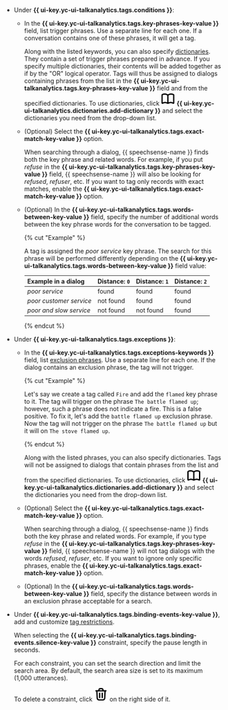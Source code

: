 * Under **{{ ui-key.yc-ui-talkanalytics.tags.conditions }}**:

    * In the **{{ ui-key.yc-ui-talkanalytics.tags.key-phrases-key-value }}** field, list trigger phrases. Use a separate line for each one. If a conversation contains one of these phrases, it will get a tag.

        Along with the listed keywords, you can also specify [dictionaries](../../../speechsense/concepts/dictionaries.md). They contain a set of trigger phrases prepared in advance. If you specify multiple dictionaries, their contents will be added together as if by the "OR" logical operator. Tags will thus be assigned to dialogs containing phrases from the list in the **{{ ui-key.yc-ui-talkanalytics.tags.key-phrases-key-value }}** field and from the specified dictionaries. To use dictionaries, click ![icon](../../../_assets/console-icons/book-open.svg) **{{ ui-key.yc-ui-talkanalytics.dictionaries.add-dictionary }}** and select the dictionaries you need from the drop-down list.

    * (Optional) Select the **{{ ui-key.yc-ui-talkanalytics.tags.exact-match-key-value }}** option.

        When searching through a dialog, {{ speechsense-name }} finds both the key phrase and related words. For example, if you put _refuse_ in the **{{ ui-key.yc-ui-talkanalytics.tags.key-phrases-key-value }}** field, {{ speechsense-name }} will also be looking for _refused_, _refuser_, etc. If you want to tag only records with exact matches, enable the **{{ ui-key.yc-ui-talkanalytics.tags.exact-match-key-value }}** option.

    * (Optional) In the **{{ ui-key.yc-ui-talkanalytics.tags.words-between-key-value }}** field, specify the number of additional words between the key phrase words for the conversation to be tagged.

        {% cut "Example" %}

        A tag is assigned the _poor service_ key phrase. The search for this phrase will be performed differently depending on the **{{ ui-key.yc-ui-talkanalytics.tags.words-between-key-value }}** field value:

        | Example in a dialog | Distance: `0` | Distance: `1` | Distance: `2` |
        | ----------- | ----------- | ----------- | ----------- |
        | _poor service_ | found | found | found |
        | _poor customer service_ | not found | found | found |
        | _poor and slow service_ | not found | not found | found |

        {% endcut %}

* Under **{{ ui-key.yc-ui-talkanalytics.tags.exceptions }}**:

    * In the **{{ ui-key.yc-ui-talkanalytics.tags.exceptions-keywords }}** field, list [exclusion phrases](../../../speechsense/concepts/tags.md#exclusion-phrases). Use a separate line for each one. If the dialog contains an exclusion phrase, the tag will not trigger.

        {% cut "Example" %}

        Let's say we create a tag called `Fire` and add the `flamed` key phrase to it.
        The tag will trigger on the phrase `The battle flamed up`; however, such a phrase does not indicate a fire. This is a false positive. To fix it, let's add the `battle flamed up` exclusion phrase.
        Now the tag will not trigger on the phrase `The battle flamed up` but it will on `The stove flamed up`.

        {% endcut %}

        Along with the listed phrases, you can also specify dictionaries. Tags will not be assigned to dialogs that contain phrases from the list and from the specified dictionaries. To use dictionaries, click ![icon](../../../_assets/console-icons/book-open.svg) **{{ ui-key.yc-ui-talkanalytics.dictionaries.add-dictionary }}** and select the dictionaries you need from the drop-down list.

    * (Optional) Select the **{{ ui-key.yc-ui-talkanalytics.tags.exact-match-key-value }}** option.

        When searching through a dialog, {{ speechsense-name }} finds both the key phrase and related words. For example, if you type _refuse_ in the **{{ ui-key.yc-ui-talkanalytics.tags.key-phrases-key-value }}** field, {{ speechsense-name }} will not tag dialogs with the words _refused_, _refuser_, etc. If you want to ignore only specific phrases, enable the **{{ ui-key.yc-ui-talkanalytics.tags.exact-match-key-value }}** option.

    * (Optional) In the **{{ ui-key.yc-ui-talkanalytics.tags.words-between-key-value }}** field, specify the distance between words in an exclusion phrase acceptable for a search.

* Under **{{ ui-key.yc-ui-talkanalytics.tags.binding-events-key-value }}**, add and customize [tag restrictions](../../../speechsense/concepts/tags.md#tag-limitations).

    When selecting the **{{ ui-key.yc-ui-talkanalytics.tags.binding-events.silence-key-value }}** constraint, specify the pause length in seconds.

    For each constraint, you can set the search direction and limit the search area. By default, the search area size is set to its maximum (1,000 utterances).

    To delete a constraint, click ![icon](../../../_assets/console-icons/trash-bin.svg) on the right side of it.
